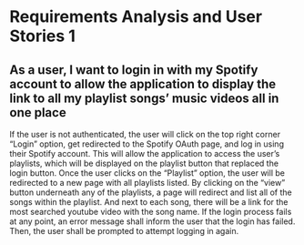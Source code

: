 # Requirements Analysis and User Stories 1

## As a user, I want to login in with my Spotify account to allow the application to display the link to all my playlist songs’ music videos all in one place
If the user is not authenticated, the user will click on the top right corner “Login” option, get redirected to the Spotify OAuth page, and log in using their Spotify account. This will allow the application to access the user’s playlists, which will be displayed on the playlist button that replaced the login button. Once the user clicks on the “Playlist” option, the user will be redirected to a new page with all playlists listed. By clicking on the “view” button underneath any of the playlists, a page will redirect and list all of the songs within the playlist. And next to each song, there will be a link for the most searched youtube video with the song name. If the login process fails at any point, an error message shall inform the user that the login has failed. Then, the user shall be prompted to attempt logging in again.
